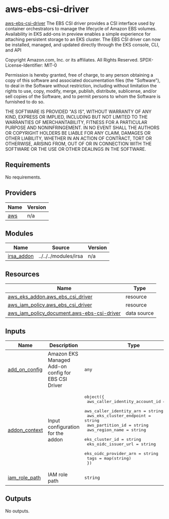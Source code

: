 # aws-ebs-csi-driver

[aws-ebs-csi-driver](https://docs.aws.amazon.com/eks/latest/userguide/managing-ebs-csi.html)
The EBS CSI driver provides a CSI interface used by container orchestrators to manage the lifecycle of Amazon EBS volumes. Availability in EKS add-ons in preview enables a simple experience for attaching persistent storage to an EKS cluster. The EBS CSI driver can now be installed, managed, and updated directly through the EKS console, CLI, and API

 <!--- BEGIN_TF_DOCS --->
Copyright Amazon.com, Inc. or its affiliates. All Rights Reserved.
SPDX-License-Identifier: MIT-0

Permission is hereby granted, free of charge, to any person obtaining a copy of this
software and associated documentation files (the "Software"), to deal in the Software
without restriction, including without limitation the rights to use, copy, modify,
merge, publish, distribute, sublicense, and/or sell copies of the Software, and to
permit persons to whom the Software is furnished to do so.

THE SOFTWARE IS PROVIDED "AS IS", WITHOUT WARRANTY OF ANY KIND, EXPRESS OR IMPLIED,
INCLUDING BUT NOT LIMITED TO THE WARRANTIES OF MERCHANTABILITY, FITNESS FOR A
PARTICULAR PURPOSE AND NONINFRINGEMENT. IN NO EVENT SHALL THE AUTHORS OR COPYRIGHT
HOLDERS BE LIABLE FOR ANY CLAIM, DAMAGES OR OTHER LIABILITY, WHETHER IN AN ACTION
OF CONTRACT, TORT OR OTHERWISE, ARISING FROM, OUT OF OR IN CONNECTION WITH THE
SOFTWARE OR THE USE OR OTHER DEALINGS IN THE SOFTWARE.

## Requirements

No requirements.

## Providers

| Name | Version |
|------|---------|
| <a name="provider_aws"></a> [aws](#provider\_aws) | n/a |

## Modules

| Name | Source | Version |
|------|--------|---------|
| <a name="module_irsa_addon"></a> [irsa\_addon](#module\_irsa\_addon) | ../../../modules/irsa | n/a |

## Resources

| Name | Type |
|------|------|
| [aws_eks_addon.aws_ebs_csi_driver](https://registry.terraform.io/providers/hashicorp/aws/latest/docs/resources/eks_addon) | resource |
| [aws_iam_policy.aws_ebs_csi_driver](https://registry.terraform.io/providers/hashicorp/aws/latest/docs/resources/iam_policy) | resource |
| [aws_iam_policy_document.aws-ebs-csi-driver](https://registry.terraform.io/providers/hashicorp/aws/latest/docs/data-sources/iam_policy_document) | data source |

## Inputs

| Name | Description | Type | Default | Required |
|------|-------------|------|---------|:--------:|
| <a name="input_add_on_config"></a> [add\_on\_config](#input\_add\_on\_config) | Amazon EKS Managed Add-on config for EBS CSI Driver | `any` | `{}` | no |
| <a name="input_addon_context"></a> [addon\_context](#input\_addon\_context) | Input configuration for the addon | <pre>object({<br>    aws_caller_identity_account_id = string<br>    aws_caller_identity_arn        = string<br>    aws_eks_cluster_endpoint       = string<br>    aws_partition_id               = string<br>    aws_region_name                = string<br>    eks_cluster_id                 = string<br>    eks_oidc_issuer_url            = string<br>    eks_oidc_provider_arn          = string<br>    tags                           = map(string)<br>  })</pre> | n/a | yes |
| <a name="input_iam_role_path"></a> [iam\_role\_path](#input\_iam\_role\_path) | IAM role path | `string` | `"/"` | no |

## Outputs

No outputs.

<!--- END_TF_DOCS --->
